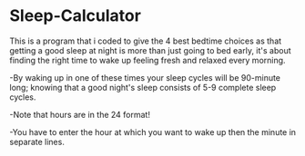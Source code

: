 # Sleep-Calculator
This is a program that i coded to give the 4 best bedtime choices as that getting a good sleep at night is more than just going to bed early, it's about finding
the right time to wake up feeling fresh and relaxed every morning.

-By waking up in one of these times your sleep cycles will be 90-minute long; knowing that a good night's sleep 
consists of 5-9 complete sleep cycles.

-Note that hours are in the 24 format!

-You have to enter the hour at which you want to wake up then the minute in separate lines.
